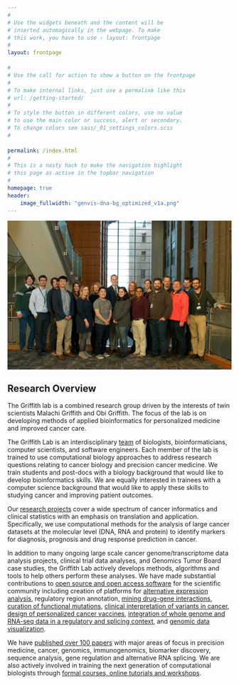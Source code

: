 ```yaml
---
#
# Use the widgets beneath and the content will be
# inserted automagically in the webpage. To make
# this work, you have to use › layout: frontpage
#
layout: frontpage

#
# Use the call for action to show a button on the frontpage
#
# To make internal links, just use a permalink like this
# url: /getting-started/
#
# To style the button in different colors, use no value
# to use the main color or success, alert or secondary.
# To change colors see sass/_01_settings_colors.scss
#

permalink: /index.html
#
# This is a nasty hack to make the navigation highlight
# this page as active in the topbar navigation
#
homepage: true
header:
    image_fullwidth: "genvis-dna-bg_optimized_v1a.png"
---
```


<div class="row">
  <div class="small-12 columns">
    <img src="/assets/img/lab_photo_Dec2017_cropped.png">
  </div>
</div>

## Research Overview
The Griffith lab is a combined research group driven by the interests of twin scientists Malachi Griffith and Obi Griffith. The focus of the lab is on developing methods of applied bioinformatics for personalized medicine and improved cancer care.

The Griffith Lab is an interdisciplinary [team](/team/) of biologists, bioinformaticians, computer scientists, and software engineers. Each member of the lab is trained to use computational biology approaches to address research questions relating to cancer biology and precision cancer medicine. We train students and post-docs with a biology background that would like to develop bioinformatics skills. We are equally interested in trainees with a computer science background that would like to apply these skills to studying cancer and improving patient outcomes.

Our [research projects](/research/) cover a wide spectrum of cancer informatics and clinical statistics with an emphasis on translation and application. Specifically, we use computational methods for the analysis of large cancer datasets at the molecular level (DNA, RNA and protein) to identify markers for diagnosis, prognosis and drug response prediction in cancer.

In addition to many ongoing large scale cancer genome/transcriptome data analysis projects, clinical trial data analyses, and Genomics Tumor Board case studies, the Griffith Lab actively develops methods, algorithms and tools to help others perform these analyses. We have made substantial contributions to [open source and open access software](/software/) for the scientific community including creation of platforms for [alternative expression analysis](http://alexaplatform.org), regulatory region annotation, [mining drug-gene interactions](http://dgidb.org), [curation of functional mutations](http://docm.info), [clinical interpretation of variants in cancer](http://civicdb.org), [design of personalized cancer vaccines](http://pvactools.org), [integration of whole genome and RNA-seq data in a regulatory and splicing context](http://regtools.org), and [genomic data visualization](https://bioconductor.org/packages/release/bioc/html/GenVisR.html).

We have [published over 100 papers](/publications/) with major areas of focus in precision medicine, cancer, genomics, immunogenomics, biomarker discovery, sequence analysis, gene regulation and alternative RNA splicing. We are also actively involved in training the next generation of computational biologists through [formal courses, online tutorials and workshops](/teaching/).
